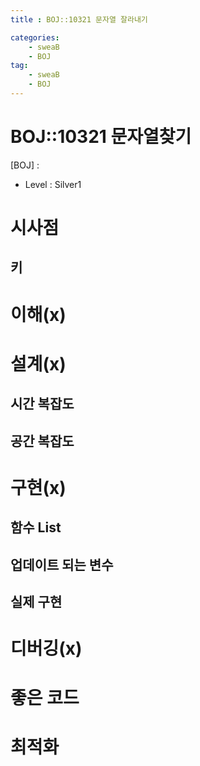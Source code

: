 ```yaml
---
title : BOJ::10321 문자열 잘라내기

categories:
    - sweaB
    - BOJ
tag:
    - sweaB
    - BOJ
---
```

# BOJ::10321 문자열찾기
[BOJ] : <x>
- Level : Silver1

# 시사점

## 키

# 이해(x)

# 설계(x)

## 시간 복잡도

## 공간 복잡도

# 구현(x)

## 함수 List 

## 업데이트 되는 변수

## 실제 구현 

# 디버깅(x)

# 좋은 코드

# 최적화
